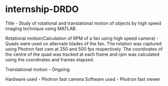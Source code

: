 # internship-DRDO
Title - Study of rotational and translational motion of objects by high speed imaging technique using MATLAB.

Rotational motion(Calculation of RPM of a fan using high speed camera) - Quads were used on alternate blades of the fan. The rotation was captured using Photron fast cam at 250 and 500 fps respectively. The coordinates of the centre of the quad was tracked at each frame and rpm was calculated using the coordinates and frames elapsed. 

Translational motion - Ongoing

Hardware used - Photron fast camera
Software used - Photron fast viewer
